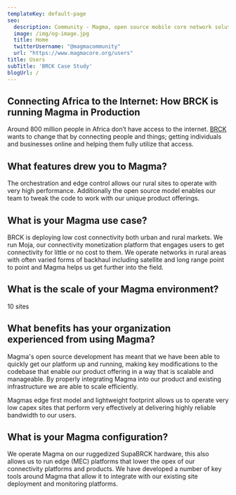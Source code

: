 ```yaml
---
templateKey: default-page
seo:
  description: Community - Magma, open source mobile core network solution
  image: /img/og-image.jpg
  title: Home
  twitterUsername: "@magmacommunity"
  url: "https://www.magmacore.org/users"
title: Users
subTitle: 'BRCK Case Study'
blogUrl: /
---
```


## Connecting Africa to the Internet: How BRCK is running Magma in Production

Around 800 million people in Africa don’t have access to the internet. [BRCK](https://brck.com/) wants to change that by connecting people and things; getting individuals and businesses online and helping them fully utilize that access.

## What features drew you to Magma?

The orchestration and edge control allows our rural sites to operate with very high performance. Additionally the open source model enables our team to tweak the code to work with our unique product offerings.

## What is your Magma use case? 

BRCK is deploying low cost connectivity both urban and rural markets. We run Moja, our connectivity monetization platform that engages users to get connectivity for little or no cost to them. We operate networks in rural areas with often varied forms of backhaul including satellite and long range point to point and Magma helps us get further into the field.

## What is the scale of your Magma environment?  

10 sites

## What benefits has your organization experienced from using Magma? 

Magma's open source development has meant that we have been able to quickly get our platform up and running, making key modifications to the codebase that enable our product offering in a way that is scalable and manageable. By properly integrating Magma into our product and existing infrastructure we are able to scale efficiently. 

Magmas edge first model and lightweight footprint allows us to operate very low capex sites that perform very effectively at delivering highly reliable bandwidth to our users.

## What is your Magma configuration?

We operate Magma on our ruggedized SupaBRCK hardware, this also allows us to run edge (MEC) platforms that lower the opex of our connectivity platforms and products. We have developed a number of key tools around Magma that allow it to integrate with our existing site deployment and monitoring platforms.
